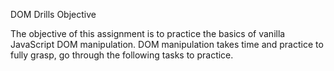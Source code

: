 DOM Drills
Objective

The objective of this assignment is to practice the basics of vanilla JavaScript DOM manipulation. DOM manipulation takes time and practice to fully grasp, go through the following tasks to practice.